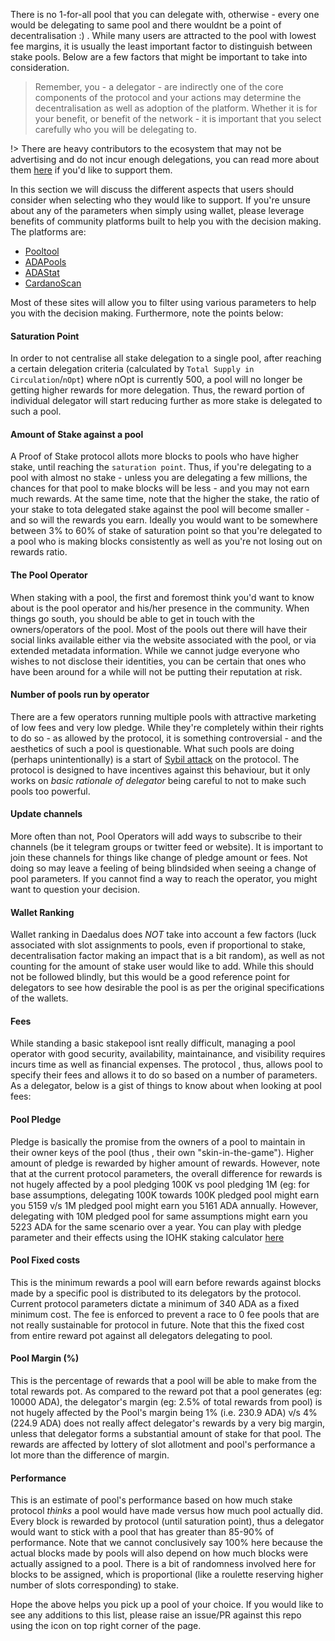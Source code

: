 
There is no 1-for-all pool that you can delegate with, otherwise - every one would be delegating to same pool and there wouldnt be a point of decentralisation :) . While many users are attracted to the pool with lowest fee margins, it is usually the least important factor to distinguish between stake pools. Below are a few factors that might be important to take into consideration.

> Remember, you - a delegator - are indirectly one of the core components of the protocol and your actions may determine the decentralisation as well as adoption of the platform. Whether it is for your benefit, or benefit of the network - it is important that you select carefully who you will be delegating to.

!> There are heavy contributors to the ecosystem that may not be advertising and do not incur enough delegations, you can read more about them [here](community-contrib.md) if you'd like to support them.

In this section we will discuss the different aspects that users should consider when selecting who they would like to support. If you're unsure about any of the parameters when simply using wallet, please leverage benefits of community platforms built to help you with the decision making. The platforms are:
- [Pooltool](https://pooltool.io)
- [ADAPools](https://adapools.org)
- [ADAStat](https://adastat.net)
- [CardanoScan](http://cardanoscan.io)

Most of these sites will allow you to filter using various parameters to help you with the decision making. Furthermore, note the points below:

#### Saturation Point
  In order to not centralise all stake delegation to a single pool, after reaching a certain delegation criteria (calculated by `Total Supply in Circulation`/`nOpt`) where nOpt is currently 500, a pool will no longer be getting higher rewards for more delegation. Thus, the reward portion of individual delegator will start reducing further as more stake is delegated to such a pool.  
  
#### Amount of Stake against a pool
  A Proof of Stake protocol allots more blocks to pools who have higher stake, until reaching the `saturation point`. Thus, if you're delegating to a pool with almost no stake - unless you are delegating a few millions, the chances for that pool to make blocks will be less - and you may not earn much rewards. At the same time, note that the higher the stake, the ratio of your stake to tota delegated stake against the pool will become smaller - and so will the rewards you earn. Ideally you would want to be somewhere between 3% to 60% of stake of saturation point so that you're delegated to a pool who is making blocks consistently as well as you're not losing out on rewards ratio.

#### The Pool Operator  
  When staking with a pool, the first and foremost think you'd want to know about is the pool operator and his/her presence in the community. When things go south, you should be able to get in touch with the owners/operators of the pool. Most of the pools out there will have their social links available either via the website associated with the pool, or via extended metadata information. While we cannot judge everyone who wishes to not disclose their identities, you can be certain that ones who have been around for a while will not be putting their reputation at risk.  

#### Number of pools run by operator  
  There are a few operators running multiple pools with attractive marketing of low fees and very low pledge. While they're completely within their rights to do so - as allowed by the protocol, it is something controversial - and the aesthetics of such a pool is questionable. What such pools are doing (perhaps unintentionally) is a start of [Sybil attack](https://en.wikipedia.org/wiki/Sybil_attack#:~:text=In%20a%20Sybil%20attack%2C%20the,diagnosed%20with%20dissociative%20identity%20disorder) on the protocol. The protocol is designed to have incentives against this behaviour, but it only works on *basic rationale of delegator* being careful to not to make such pools too powerful.

#### Update channels  
  More often than not, Pool Operators will add ways to subscribe to their channels (be it telegram groups or twitter feed or website). It is important to join these channels for things like change of pledge amount or fees. Not doing so may leave a feeling of being blindsided when seeing a change of pool parameters. If you cannot find a way to reach the operator, you might want to question your decision.  

#### Wallet Ranking  
  Wallet ranking in Daedalus does *NOT* take into account a few factors (luck associated with slot assignments to pools, even if proportional to stake, decentralisation factor making an impact that is a bit random), as well as not counting for the amount of stake user would like to add. While this should not be followed blindly, but this would be a good reference point for delegators to see how desirable the pool is as per the original specifications of the wallets.  

#### Fees

  While standing a basic stakepool isnt really difficult, managing a pool operator with good security, availability, maintainance, and visibility requires incurs time as well as financial expenses. The protocol , thus, allows pool to specify their fees and allows it to do so based on a number of parameters. As a delegator, below is a gist of things to know about when looking at pool fees:

#### Pool Pledge
  Pledge is basically the promise from the owners of a pool to maintain in their owner keys of the pool (thus , their own "skin-in-the-game"). Higher amount of pledge is rewarded by higher amount of rewards. However, note that at the current protocol parameters, the overall difference for rewards is not hugely affected by a pool pledging 100K vs pool pledging 1M (eg: for base assumptions, delegating 100K towards 100K pledged pool might earn you 5159 v/s 1M pledged pool might earn you 5161 ADA annually. However, delegating with 10M pledged pool for same assumptions might earn you 5223 ADA for the same scenario over a year. You can play with pledge parameter and their effects using the IOHK staking calculator [here](https://testnets.cardano.org/en/cardano/tools/staking-calculator/)

#### Pool Fixed costs
  This is the minimum rewards a pool will earn before rewards against blocks made by a specific pool is distributed to its delegators by the protocol. Current protocol parameters dictate a minimum of 340 ADA as a fixed minimum cost. The fee is enforced to prevent a race to 0 fee pools that are not really sustainable for protocol in future. Note that this the fixed cost from entire reward pot against all delegators delegating to pool.
  
#### Pool Margin (%)
  This is the percentage of rewards that a pool will be able to make from the total rewards pot. As compared to the reward pot that a pool generates (eg: 10000 ADA), the delegator's margin (eg: 2.5% of total rewards from pool) is not hugely affected by the Pool's margin being 1% (i.e. 230.9 ADA) v/s 4% (224.9 ADA) does not really affect delegator's rewards by a very big margin, unless that delegator forms a substantial amount of stake for that pool. The rewards are affected by lottery of slot allotment and pool's performance a lot more than the difference of margin.
  
#### Performance  
  This is an estimate of pool's performance based on how much stake protocol *thinks* a pool would have made versus how much pool actually did. Every block is rewarded by protocol (until saturation point), thus a delegator would want to stick with a pool that has greater than 85-90% of performance. Note that we cannot conclusively say 100% here because the actual blocks made by pools will also depend on how much blocks were actually assigned to a pool. There is a bit of randomness involved here for blocks to be assigned, which is proportional (like a roulette reserving higher number of slots corresponding) to stake.
  
Hope the above helps you pick up a pool of your choice. If you would like to see any additions to this list, please raise an issue/PR against this repo using the icon on top right corner of the page.
